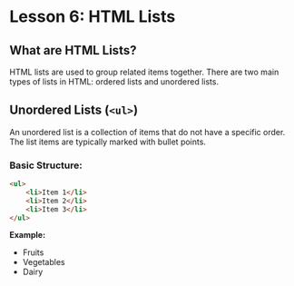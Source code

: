 # **Lesson 6: HTML Lists**

## **What are HTML Lists?**

HTML lists are used to group related items together. There are two main types of lists in HTML: ordered lists and unordered lists.

## **Unordered Lists (`<ul>`)**

An unordered list is a collection of items that do not have a specific order. The list items are typically marked with bullet points.

### **Basic Structure:**
```html
<ul>
    <li>Item 1</li>
    <li>Item 2</li>
    <li>Item 3</li>
</ul>
```
**Example:**

<ul>
    <li>Fruits</li>
    <li>Vegetables</li>
    <li>Dairy</li>
</ul>

<!--stackedit_data:
eyJoaXN0b3J5IjpbNTAwODc5MjMzXX0=
-->